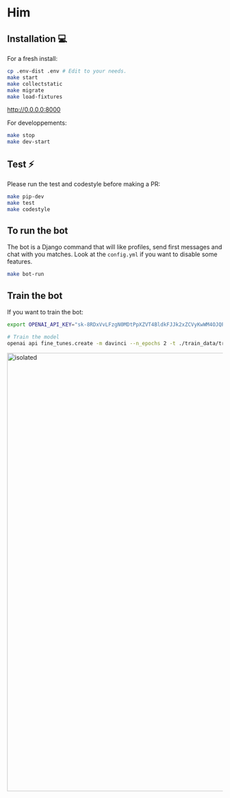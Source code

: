 # Him 

## Installation 💻

For a fresh install:

```bash
cp .env-dist .env # Edit to your needs.
make start
make collectstatic
make migrate
make load-fixtures
```

http://0.0.0.0:8000


For developpements:
```bash
make stop
make dev-start
```

## Test ⚡

Please run the test and codestyle before making a PR:

```bash
make pip-dev
make test
make codestyle
```

## To run the bot

The bot is a Django command that will like profiles, send first messages and chat with you matches.
Look at the `config.yml` if you want to disable some features.

```bash
make bot-run
```

## Train the bot

If you want to train the bot:
```bash
export OPENAI_API_KEY="sk-8RDxVvLFzgN0MDtPpXZVT4BldkFJJk2xZCVyKwWM4OJQPPBV"

# Train the model
openai api fine_tunes.create -m davinci --n_epochs 2 -t ./train_data/train.jsonl --suffix "tinder"

```

<img src="./docs/chat-bot.png" alt="isolated" width="1024"/>
